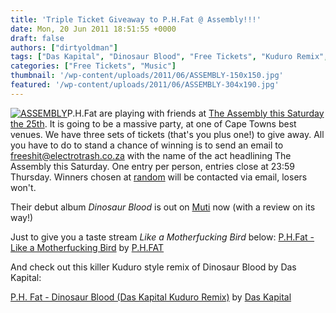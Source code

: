 ```yaml
---
title: 'Triple Ticket Giveaway to P.H.Fat @ Assembly!!!'
date: Mon, 20 Jun 2011 18:51:55 +0000
draft: false
authors: ["dirtyoldman"]
tags: ["Das Kapital", "Dinosaur Blood", "Free Tickets", "Kuduro Remix", "Like A Motherfucking Bird", "P.H.Fat", "the assembly"]
categories: ["Free Tickets", "Music"]
thumbnail: '/wp-content/uploads/2011/06/ASSEMBLY-150x150.jpg'
featured: '/wp-content/uploads/2011/06/ASSEMBLY-304x190.jpg'
---
```


[![](/wp-content/uploads/2011/06/ASSEMBLY-e1308595074392.jpg "ASSEMBLY")](/2011/06/20/triple-ticket-giveaway-to-p-h-fat-assembly/assembly/)P.H.Fat are playing with friends at [The Assembly this Saturday the 25th](http://www.facebook.com/event.php?eid=177612792296029). It is going to be a massive party, at one of Cape Towns best venues. We have three sets of tickets (that's you plus one!) to give away. All you have to do to stand a chance of winning is to send an email to [freeshit@electrotrash.co.za](mailto:freeshit@electrotrash.co.za?Subject=whoisfat) with the name of the act headlining The Assembly this Saturday. One entry per person, entries close at 23:59 Thursday. Winners chosen at [random](http://www.random.org/) will be contacted via email, losers won't.

Their debut album _Dinosaur Blood_ is out on [Muti](http://www.mutimusic.com/) now (with a review on its way!)

Just to give you a taste stream _Like a Motherfucking Bird_ below:  [P.H.Fat - Like a Motherfucking Bird](http://soundcloud.com/phfat/p-h-fat-like-a-motherfucking) by [P.H.FAT](http://soundcloud.com/phfat)

And check out this killer Kuduro style remix of Dinosaur Blood by Das Kapital:

 [P.H. Fat - Dinosaur Blood (Das Kapital Kuduro Remix)](http://soundcloud.com/daskapital/p-h-fat-daskapital) by [Das Kapital](http://soundcloud.com/daskapital)

